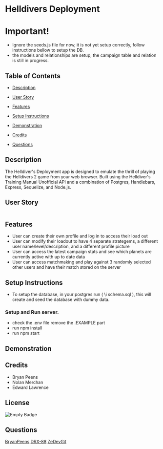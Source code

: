 # Helldivers Deployment

# Important!
- Ignore the seeds.js file for now, it is not yet setup correctly, follow instructions bellow to setup the DB.
- the models and relationships are setup, the campaign table and relation is still in progress.



## Table of Contents
- [Description](#description)

- [User Story](#user-story)

- [Features](#features)

- [Setup Instructions](#setup-instructions)

- [Demonstration](#demonstration)

- [Credits](#credits)

- [Questions](#questions)


## Description 
The Helldiver's Deployment app is designed to emulate the thrill of playing the Helldivers 2 game from your web browser. Built using the Helldiver's Training Manual Unofficial API and a combination of Postgres, Handlebars, Express, Sequelize, and Node.js.


## User Story
```md

```

## Features
- User can create their own profile and log in to access their load out
- User can modify their loadout to have 4 separate strategems, a different user name/level/description, and a different profile picture
- User can access the latest campaign stats and see which planets are currently active with up to date data
- User can access matchmaking and play against 3 randomly selected other users and have their match stored on the server

## Setup Instructions
 - To setup the database, in your postgres run ( \i schema.sql ), this will create and seed the database with dummy data.

### Setup and Run server.
- check the .env file remove the .EXAMPLE part
- run npm install
- run npm start

## Demonstration


## Credits
- Bryan Peens
- Nolan Merchan
- Edward Lawrence

## License
 ![Empty Badge](https://img.shields.io/badge/MIT-License-blue)

## Questions
 [BryanPeens](https://github.com/BryanPeens/)
 [DRX-88](https://github.com/DRX-88/)
 [ZeDevGit](https://github.com/ZeDevGit)
